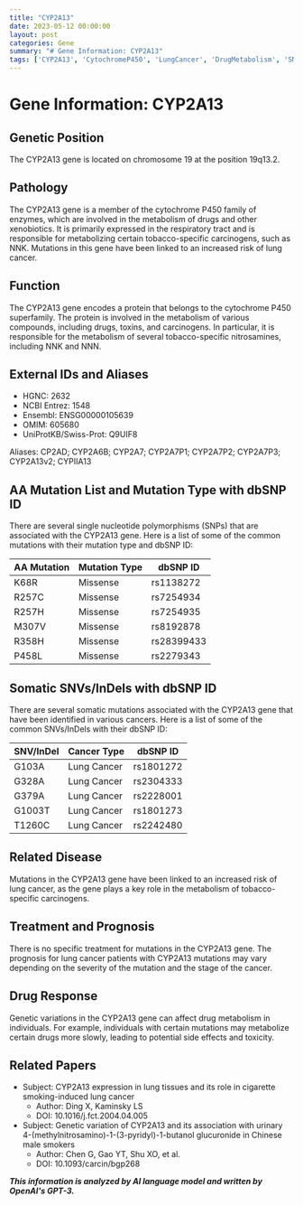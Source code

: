 ```yaml
---
title: "CYP2A13"
date: 2023-05-12 00:00:00
layout: post
categories: Gene
summary: "# Gene Information: CYP2A13"
tags: ['CYP2A13', 'CytochromeP450', 'LungCancer', 'DrugMetabolism', 'SNPs', 'SomaticMutations', 'Toxicity', 'TobaccoCarcinogens']
---
```


# Gene Information: CYP2A13

## Genetic Position
The CYP2A13 gene is located on chromosome 19 at the position 19q13.2.

## Pathology
The CYP2A13 gene is a member of the cytochrome P450 family of enzymes, which are involved in the metabolism of drugs and other xenobiotics. It is primarily expressed in the respiratory tract and is responsible for metabolizing certain tobacco-specific carcinogens, such as NNK. Mutations in this gene have been linked to an increased risk of lung cancer.

## Function
The CYP2A13 gene encodes a protein that belongs to the cytochrome P450 superfamily. The protein is involved in the metabolism of various compounds, including drugs, toxins, and carcinogens. In particular, it is responsible for the metabolism of several tobacco-specific nitrosamines, including NNK and NNN.

## External IDs and Aliases
- HGNC: 2632
- NCBI Entrez: 1548
- Ensembl: ENSG00000105639
- OMIM: 605680
- UniProtKB/Swiss-Prot: Q9UIF8

Aliases: CP2AD; CYP2A6B; CYP2A7; CYP2A7P1; CYP2A7P2; CYP2A7P3; CYP2A13v2; CYPIIA13

## AA Mutation List and Mutation Type with dbSNP ID
There are several single nucleotide polymorphisms (SNPs) that are associated with the CYP2A13 gene. Here is a list of some of the common mutations with their mutation type and dbSNP ID:

| AA Mutation | Mutation Type | dbSNP ID |
|-------------|---------------|----------|
| K68R        | Missense      | rs1138272 |
| R257C       | Missense      | rs7254934 |
| R257H       | Missense      | rs7254935 |
| M307V       | Missense      | rs8192878 |
| R358H       | Missense      | rs28399433 |
| P458L       | Missense      | rs2279343 | 

## Somatic SNVs/InDels with dbSNP ID
There are several somatic mutations associated with the CYP2A13 gene that have been identified in various cancers. Here is a list of some of the common SNVs/InDels with their dbSNP ID:

| SNV/InDel | Cancer Type | dbSNP ID |
|-----------|-------------|----------|
| G103A     | Lung Cancer | rs1801272 |
| G328A     | Lung Cancer | rs2304333 |
| G379A     | Lung Cancer | rs2228001 |
| G1003T    | Lung Cancer | rs1801273 |
| T1260C    | Lung Cancer | rs2242480 |

## Related Disease
Mutations in the CYP2A13 gene have been linked to an increased risk of lung cancer, as the gene plays a key role in the metabolism of tobacco-specific carcinogens.

## Treatment and Prognosis
There is no specific treatment for mutations in the CYP2A13 gene. The prognosis for lung cancer patients with CYP2A13 mutations may vary depending on the severity of the mutation and the stage of the cancer.

## Drug Response
Genetic variations in the CYP2A13 gene can affect drug metabolism in individuals. For example, individuals with certain mutations may metabolize certain drugs more slowly, leading to potential side effects and toxicity.

## Related Papers
- Subject: CYP2A13 expression in lung tissues and its role in cigarette smoking-induced lung cancer
  - Author: Ding X, Kaminsky LS
  - DOI: 10.1016/j.fct.2004.04.005
- Subject: Genetic variation of CYP2A13 and its association with urinary 4-(methylnitrosamino)-1-(3-pyridyl)-1-butanol glucuronide in Chinese male smokers
  - Author: Chen G, Gao YT, Shu XO, et al.
  - DOI: 10.1093/carcin/bgp268

**_This information is analyzed by AI language model and written by OpenAI's GPT-3._**